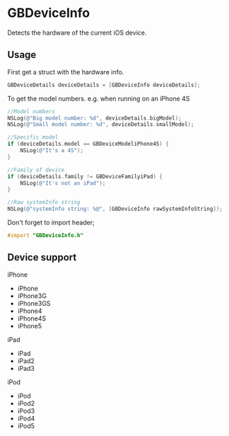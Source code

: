 GBDeviceInfo
============

Detects the hardware of the current iOS device.

Usage
------------

First get a struct with the hardware info.

```objective-c
GBDeviceDetails deviceDetails = [GBDeviceInfo deviceDetails];
```

To get the model numbers. e.g. when running on an iPhone 4S

```objective-c
//Model numbers
NSLog(@"Big model number: %d", deviceDetails.bigModel);                 //Big model number: 4
NSLog(@"Small model number: %d", deviceDetails.smallModel);             //SMall model number: 1

//Specific model
if (deviceDetails.model == GBDeviceModeliPhone4S) {
    NSLog(@"It's a 4S");                                                //It's a 4S
}

//Family of device
if (deviceDetails.family != GBDeviceFamilyiPad) {
    NSLog(@"It's not an iPad");                                         //It's not an iPad
}

//Raw systemInfo string
NSLog(@"systemInfo string: %@", [GBDeviceInfo rawSystemInfoString]);    //systemInfo string: iPhone4,1
```

Don't forget to import header;

```objective-c
#import "GBDeviceInfo.h"
```

Device support
------------

iPhone

* iPhone
* iPhone3G
* iPhone3GS
* iPhone4
* iPhone4S
* iPhone5

iPad

* iPad
* iPad2
* iPad3

iPod

* iPod
* iPod2
* iPod3
* iPod4
* iPod5
